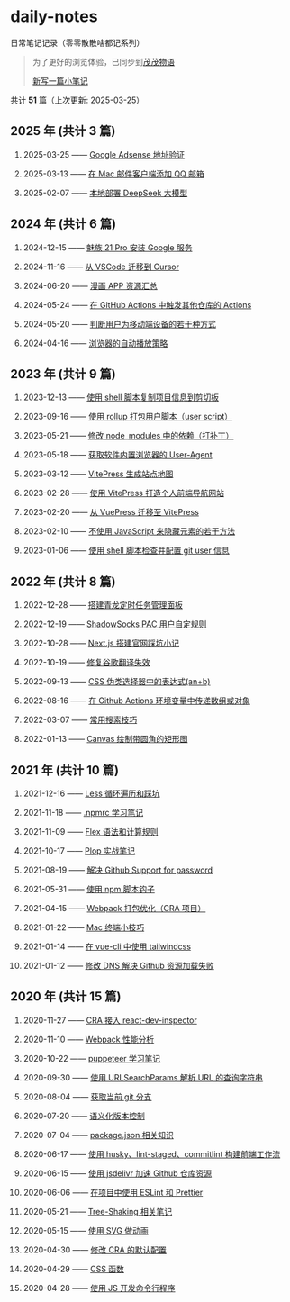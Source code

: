 # daily-notes

日常笔记记录（零零散散啥都记系列）

> 为了更好的浏览体验，已同步到[茂茂物语](https://notes.fe-mm.com/daily-notes/)
>
> [新写一篇小笔记](https://github.com/maomao1996/daily-notes/issues/new)

共计 **51** 篇（上次更新: 2025-03-25）

## 2025 年 (共计 3 篇)

1. 2025-03-25 —— [Google Adsense 地址验证](https://github.com/maomao1996/daily-notes/issues/54)

2. 2025-03-13 —— [在 Mac 邮件客户端添加 QQ 邮箱](https://github.com/maomao1996/daily-notes/issues/53)

3. 2025-02-07 —— [本地部署 DeepSeek 大模型](https://github.com/maomao1996/daily-notes/issues/52)

## 2024 年 (共计 6 篇)

1. 2024-12-15 —— [魅族 21 Pro 安装 Google 服务](https://github.com/maomao1996/daily-notes/issues/51)

2. 2024-11-16 —— [从 VSCode 迁移到 Cursor](https://github.com/maomao1996/daily-notes/issues/50)

3. 2024-06-20 —— [漫画 APP 资源汇总](https://github.com/maomao1996/daily-notes/issues/48)

4. 2024-05-24 —— [在 GitHub Actions 中触发其他仓库的 Actions](https://github.com/maomao1996/daily-notes/issues/47)

5. 2024-05-20 —— [判断用户为移动端设备的若干种方式](https://github.com/maomao1996/daily-notes/issues/46)

6. 2024-04-16 —— [浏览器的自动播放策略](https://github.com/maomao1996/daily-notes/issues/45)

## 2023 年 (共计 9 篇)

1. 2023-12-13 —— [使用 shell 脚本复制项目信息到剪切板](https://github.com/maomao1996/daily-notes/issues/44)

2. 2023-09-16 —— [使用 rollup 打包用户脚本（user script）](https://github.com/maomao1996/daily-notes/issues/43)

3. 2023-05-21 —— [修改 node_modules 中的依赖（打补丁）](https://github.com/maomao1996/daily-notes/issues/42)

4. 2023-05-18 —— [获取软件内置浏览器的 User-Agent](https://github.com/maomao1996/daily-notes/issues/41)

5. 2023-03-12 —— [VitePress 生成站点地图](https://github.com/maomao1996/daily-notes/issues/39)

6. 2023-02-28 —— [使用 VitePress 打造个人前端导航网站](https://github.com/maomao1996/daily-notes/issues/38)

7. 2023-02-20 —— [从 VuePress 迁移至 VitePress](https://github.com/maomao1996/daily-notes/issues/37)

8. 2023-02-10 —— [不使用 JavaScript 来隐藏元素的若干方法](https://github.com/maomao1996/daily-notes/issues/36)

9. 2023-01-06 —— [使用 shell 脚本检查并配置 git user 信息](https://github.com/maomao1996/daily-notes/issues/35)

## 2022 年 (共计 8 篇)

1. 2022-12-28 —— [搭建青龙定时任务管理面板](https://github.com/maomao1996/daily-notes/issues/34)

2. 2022-12-19 —— [ShadowSocks PAC 用户自定规则](https://github.com/maomao1996/daily-notes/issues/33)

3. 2022-10-28 —— [Next.js 搭建官网踩坑小记](https://github.com/maomao1996/daily-notes/issues/31)

4. 2022-10-19 —— [修复谷歌翻译失效](https://github.com/maomao1996/daily-notes/issues/30)

5. 2022-09-13 —— [CSS 伪类选择器中的表达式(an+b)](https://github.com/maomao1996/daily-notes/issues/29)

6. 2022-08-16 —— [在 Github Actions 环境变量中传递数组或对象](https://github.com/maomao1996/daily-notes/issues/28)

7. 2022-03-07 —— [常用搜索技巧](https://github.com/maomao1996/daily-notes/issues/27)

8. 2022-01-13 —— [Canvas 绘制带圆角的矩形图](https://github.com/maomao1996/daily-notes/issues/26)

## 2021 年 (共计 10 篇)

1. 2021-12-16 —— [Less 循环遍历和踩坑](https://github.com/maomao1996/daily-notes/issues/25)

2. 2021-11-18 —— [.npmrc 学习笔记](https://github.com/maomao1996/daily-notes/issues/24)

3. 2021-11-09 —— [Flex 语法和计算规则](https://github.com/maomao1996/daily-notes/issues/23)

4. 2021-10-17 —— [Plop 实战笔记](https://github.com/maomao1996/daily-notes/issues/22)

5. 2021-08-19 —— [解决 Github Support for password](https://github.com/maomao1996/daily-notes/issues/21)

6. 2021-05-31 —— [使用 npm 脚本钩子](https://github.com/maomao1996/daily-notes/issues/20)

7. 2021-04-15 —— [Webpack 打包优化（CRA 项目）](https://github.com/maomao1996/daily-notes/issues/19)

8. 2021-01-22 —— [Mac 终端小技巧](https://github.com/maomao1996/daily-notes/issues/18)

9. 2021-01-14 —— [在 vue-cli 中使用 tailwindcss](https://github.com/maomao1996/daily-notes/issues/17)

10. 2021-01-12 —— [修改 DNS 解决 Github 资源加载失败](https://github.com/maomao1996/daily-notes/issues/16)

## 2020 年 (共计 15 篇)

1. 2020-11-27 —— [CRA 接入 react-dev-inspector](https://github.com/maomao1996/daily-notes/issues/15)

2. 2020-11-10 —— [Webpack 性能分析](https://github.com/maomao1996/daily-notes/issues/14)

3. 2020-10-22 —— [puppeteer 学习笔记](https://github.com/maomao1996/daily-notes/issues/13)

4. 2020-09-30 —— [使用 URLSearchParams 解析 URL 的查询字符串](https://github.com/maomao1996/daily-notes/issues/12)

5. 2020-08-04 —— [获取当前 git 分支](https://github.com/maomao1996/daily-notes/issues/11)

6. 2020-07-20 —— [语义化版本控制](https://github.com/maomao1996/daily-notes/issues/10)

7. 2020-07-04 —— [package.json 相关知识](https://github.com/maomao1996/daily-notes/issues/9)

8. 2020-06-17 —— [使用 husky、lint-staged、commitlint 构建前端工作流](https://github.com/maomao1996/daily-notes/issues/8)

9. 2020-06-15 —— [使用 jsdelivr 加速 Github 仓库资源](https://github.com/maomao1996/daily-notes/issues/7)

10. 2020-06-06 —— [在项目中使用 ESLint 和 Prettier](https://github.com/maomao1996/daily-notes/issues/6)

11. 2020-05-21 —— [Tree-Shaking 相关笔记](https://github.com/maomao1996/daily-notes/issues/5)

12. 2020-05-15 —— [使用 SVG 做动画](https://github.com/maomao1996/daily-notes/issues/4)

13. 2020-04-30 —— [修改 CRA 的默认配置](https://github.com/maomao1996/daily-notes/issues/3)

14. 2020-04-29 —— [CSS 函数](https://github.com/maomao1996/daily-notes/issues/2)

15. 2020-04-28 —— [使用 JS 开发命令行程序](https://github.com/maomao1996/daily-notes/issues/1)
